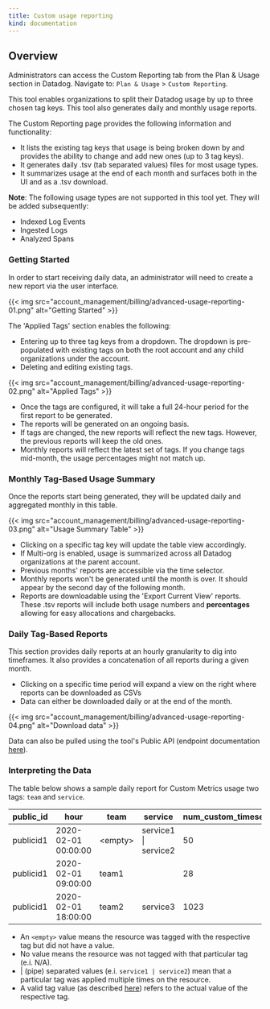 ```yaml
---
title: Custom usage reporting
kind: documentation
---
```


## Overview

Administrators can access the Custom Reporting tab from the Plan & Usage section in Datadog. Navigate to: 
`Plan & Usage` > `Custom Reporting`.

This tool enables organizations to split their Datadog usage by up to three chosen tag keys. This tool also generates daily and monthly usage reports.

The Custom Reporting page provides the following information and functionality:

* It lists the existing tag keys that usage is being broken down by and provides the ability to change and add new ones (up to 3 tag keys).
* It generates daily .tsv (tab separated values) files for most usage types.
* It summarizes usage at the end of each month and surfaces both in the UI and as a .tsv download.

**Note**: The following usage types are not supported in this tool yet. They will be added subsequently:

* Indexed Log Events
* Ingested Logs
* Analyzed Spans

### Getting Started

In order to start receiving daily data, an administrator will need to create a new report via the user interface. 

{{< img src="account_management/billing/advanced-usage-reporting-01.png" alt="Getting Started" >}}

The 'Applied Tags' section enables the following:

* Entering up to three tag keys from a dropdown. The dropdown is pre-populated with existing tags on both the root account and any child organizations under the account.
* Deleting and editing existing tags.

{{< img src="account_management/billing/advanced-usage-reporting-02.png" alt="Applied Tags" >}}

* Once the tags are configured, it will take a full 24-hour period for the first report to be generated.
* The reports will be generated on an ongoing basis.
* If tags are changed, the new reports will reflect the new tags. However, the previous reports will keep the old ones.
* Monthly reports will reflect the latest set of tags. If you change tags mid-month, the usage percentages might not match up. 

### Monthly Tag-Based Usage Summary

Once the reports start being generated, they will be updated daily and aggregated monthly in this table.

{{< img src="account_management/billing/advanced-usage-reporting-03.png" alt="Usage Summary Table" >}}

* Clicking on a specific tag key will update the table view accordingly.
* If Multi-org is enabled, usage is summarized across all Datadog organizations at the parent account.
* Previous months' reports are accessible via the time selector.
* Monthly reports won't be generated until the month is over. It should appear by the second day of the following month. 
* Reports are downloadable using the 'Export Current View' reports. These .tsv reports will include both usage numbers and **percentages** allowing for easy allocations and chargebacks.

### Daily Tag-Based Reports

This section provides daily reports at an hourly granularity to dig into timeframes. It also provides a concatenation of all reports during a given month.

* Clicking on a specific time period will expand a view on the right where reports can be downloaded as CSVs
* Data can either be downloaded daily or at the end of the month.

{{< img src="account_management/billing/advanced-usage-reporting-04.png" alt="Download data" >}}

Data can also be pulled using the tool's Public API (endpoint documentation [here][2]).

### Interpreting the Data

The table below shows a sample daily report for Custom Metrics usage two tags: `team` and `service`.

| public_id   | hour                  | team      | service               | num_custom_timeseries           |
|-------------|-----------------------|-----------|-----------------------|---------------------------------|
| publicid1   | 2020-02-01 00:00:00   | &lt;empty&gt; | service1 &#124; service2 | 50                              |
| publicid1   | 2020-02-01 09:00:00   | team1     |                       | 28                              |
| publicid1   | 2020-02-01 18:00:00   | team2     | service3              | 1023                            |


* An `<empty>` value means the resource was tagged with the respective tag but did not have a value.
* No value means the resource was not tagged with that particular tag (e.i. N/A).
* | (pipe) separated values (e.i. `service1 | service2`) mean that a particular tag was applied multiple times on the resource.
* A valid tag value (as described [here][1]) refers to the actual value of the respective tag.


[1]: https://docs.datadoghq.com/tagging/#defining-tags
[2]: https://docs.datadoghq.com/api/#get-daily-custom-reporting-available-files
